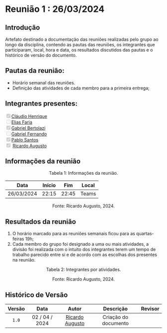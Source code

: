 # Reunião 1 : 26/03/2024

## Introdução

Artefato destinado a documentação das reuniões realizadas pelo grupo ao longo da disciplina, contendo as pautas das reuniões, os integrantes que participaram, local, hora e data, os resultados discutidos das pautas e o histórico de versão do documento. 

## Pautas da reunião:
- Horário semanal das reuniões.
- Definição das atividades de cada membro para a primeira entrega;

## Integrantes presentes:

<label><input type="checkbox" checked disabled>[Cláudio Henrique][ClaudioGH]</label><br>
<label><input type="checkbox" disabled>[Elias Faria][EliasGH]</label><br>
<label><input type="checkbox" checked disabled>[Gabriel Bertolazi][GabrielBGH]</label><br>
<label><input type="checkbox" disabled>[Gabriel Fernando][GabrielFGH]</label><br>
<label><input type="checkbox" checked disabled>[Pablo Santos][PabloGH]</label><br>
<label><input type="checkbox" checked disabled> [Ricardo Augusto][RicardoGH]</label><br>

## Informações da reunião

<div style="text-align: center">
<p> Tabela 1: Informações da reunião. </p>
</div>

| Data | Início | Fim | Local
|:-:|:-:|:-:|:-:|
| 26/03/2024 | 22:15 | 22:45 | Teams
<div style="text-align: center">
<p> Fonte: Ricardo Augusto, 2024. </p>
</div>

## Resultados da reunião
1. O horário marcado para as reuniões semanais ficou para as quartas-feiras 19h;
2. Cada membro do grupo foi designado a uma ou mais atividades, a divisão foi realizada com o intuito dos integrantes terem um tempo de trabalho parecido entre si e de acordo com as escolhas dos presentes na reunião.

<div style="text-align: center">
<p> Tabela 2: Integrantes por atividades. </p>
</div>

<div style="text-align: center">
<p> Fonte: Ricardo Augusto, 2024. </p>
</div>

## Histórico de Versão

| Versão | Data | Autor | Descrição | Revisor
|:-:|:-:|:-:|:-:|:-:|
|`1.0`| 02 / 04 / 2024 | [Ricardo Augusto][RicardoGH] | Criação do documento | 



[ClaudioGH]: https://github.com/claudiohsc
[EliasGH]: https://github.com/EliasOliver21
[GabrielBGH]: https://github.com/Bertolazi
[GabrielFGH]: https://github.com/MMcLovin
[PabloGH]: https://github.com/pabloheika
[RicardoGH]: https://www.github.com/avmricardo
